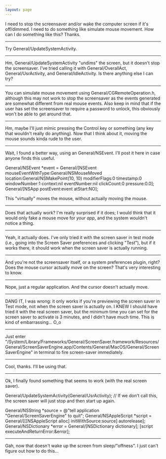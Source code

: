 ```yaml
---
layout: page
---
```


I need to stop the screensaver and/or wake the computer screen if it's off/dimmed. I need to do something like simulate mouse movement. How can I do something like this?
Thanks.

----
Try General/UpdateSystemActivity.

----
Hm, General/UpdateSystemActivity "undims" the screen, but it doesn't stop the screensaver. I've tried calling it with General/OverallAct, General/UsrActivity, and General/IdleActivity. Is there anything else I can try?

----
You can simulate mouse movement using General/CGRemoteOperation.h, although this may not work to stop the screensaver as the events generated are somewhat different from real mouse events. Also keep in mind that if the user has set the screensaver to require a password to unlock, this obviously won't be able to get around that.

----
Hm, maybe I'll just mimic pressing the Control key or something (any key that wouldn't really do anything). Now that I think about it, moving the mouse sounds kinda rude to the user.

----
Wait, I found a better way, using an General/NSEvent. I'll post it here in case anyone finds this useful.

    
General/NSEvent *event = General/[NSEvent mouseEventWithType:General/NSMouseMoved 
								  location:General/NSMakePoint(10, 10) 
							 modifierFlags:0 
								 timestamp:0 
							  windowNumber:1 
								   context:nil 
								eventNumber:nil 
								  clickCount:0 
								 pressure:0.0];
General/[NSApp postEvent:event atStart:NO];


This "virtually" moves the mouse, without actually moving the mouse. 

----
Does that actually work? I'm really surprised if it does; I would think that it would only fake a mouse move for *your app*, and the system wouldn't notice a thing.

----
Yeah, it actually does. I've only tried it with the screen saver in test mode (i.e., going into the Screen Saver preferences and clicking "Test"), but if it works there, it should work when the screen saver is actually running.

----
And you're not the screensaver itself, or a system preferences plugin, right? Does the mouse cursor actually move on the screen? That's very interesting to know.

----
Nope, just a regular application. And the cursor doesn't actually move.

----
DANG IT, I was wrong: it only works if you're previewing the screen saver in Test mode, not when the screen saver is actually on. I KNEW I should have tried it with the real screen saver, but the minimum time you can set for the screen saver to activate is 3 minutes, and I didn't have much time. This is kind of embarrassing... O_o

----
Just enter "/System/Library/Frameworks/General/ScreenSaver.framework/Resources/General/ScreenSaverEngine.app/Contents/General/MacOS/General/ScreenSaverEngine" in terminal to fire screen-saver immediately.

----
Cool, thanks. I'll be using that.

----
Ok, I finally found something that seems to work (with the real screen saver).

    
General/UpdateSystemActivity(General/UsrActivity);      // If we don't call this, the screen saver will just stop and then start up again.

General/NSString *source = @"tell application \"General/ScreenSaverEngine\" to quit";
General/NSAppleScript *script = General/[[[NSAppleScript alloc] initWithSource:source] autorelease];
General/NSDictionary *error = General/[NSDictionary dictionary];
[script executeAndReturnError:&error];



----
Gah, now that doesn't wake up the screen from sleep/"offness". I just can't figure out how to do this...